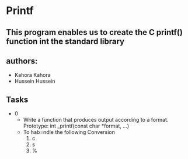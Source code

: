# Printf

## This program enables us to create the C printf() function int the standard library

## authors: 
- Kahora Kahora
- Hussein Hussein
## Tasks
- 0 
    - Write a function that produces output according to a format. Prototype: int _printf(const char *format, ...)
    - To hab=ndle the following Conversion
        1. c
        2. s
        3. %
